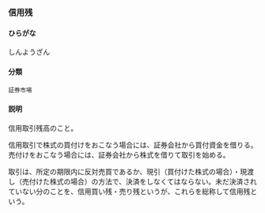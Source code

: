 <div style="display:none;">

## [あ行](securities-terms?id=あ行)
## [か行](securities-terms?id=か行)
## [さ行](securities-terms?id=さ行)

</div>

### 信用残

#### ひらがな

しんようざん

#### 分類

`証券市場`

#### 説明

信用取引残高のこと。
信用取引で株式の買付けをおこなう場合には、証券会社から買付資金を借りる。売付けをおこなう場合には、証券会社から株式を借りて取引を始める。
 
取引は、所定の期限内に反対売買であるか、現引（買付けた株式の場合）・現渡し（売付けた株式の場合）の方法で、決済をしなくてはならない。未だ決済されていない分のことを、信用買い残・売り残というが、これらを総称して信用残という。

<div style="display:none;">

## [た行](securities-terms?id=た行)
## [な行](securities-terms?id=な行)
## [は行](securities-terms?id=は行)
## [ま行](securities-terms?id=ま行)
## [や行](securities-terms?id=や行)
## [ら行](securities-terms?id=ら行)
## [わ行](securities-terms?id=わ行)
## [英数字・記号](securities-terms?id=英数字・記号)

</div>


